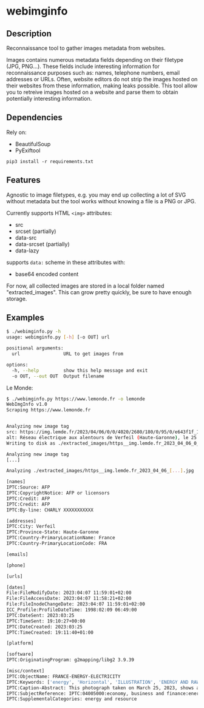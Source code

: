 # webimginfo

## Description

Reconnaissance tool to gather images metadata from websites.

Images contains numerous metadata fields depending on their filetype (JPG, PNG...). These fields include interesting information for reconnaissance purposes such as: names, telephone numbers, email addresses or URLs. Often, website editors do not strip the images hosted on their websites from these information, making leaks possible. This tool allow you to retreive images hosted on a website and parse them to obtain potentially interesting information.

## Dependencies

Rely on:

* BeautifulSoup
* PyExiftool

```
pip3 install -r requirements.txt
```

## Features

Agnostic to image filetypes, e.g. you may end up collecting a lot of SVG without metadata but the tool works without knowing a file is a PNG or JPG.

Currently supports HTML `<img>` attributes:

* src
* srcset (partially)
* data-src
* data-srcset (partially)
* data-lazy

supports `data:` scheme in these attributes with:

* base64 encoded content

For now, all collected images are stored in a local folder named "extracted_images". This can grow pretty quickly, be sure to have enough storage.

## Examples

```bash
$ ./webimginfo.py -h
usage: webimginfo.py [-h] [-o OUT] url

positional arguments:
  url                URL to get images from

options:
  -h, --help         show this help message and exit
  -o OUT, --out OUT  Output filename
```

Le Monde:

```bash
$ ./webimginfo.py https://www.lemonde.fr -o lemonde
WebImgInfo v1.0
Scraping https://www.lemonde.fr


Analyzing new image tag
src: https://img.lemde.fr/2023/04/06/0/0/4020/2680/180/0/95/0/e643f1f_1680785011106-000-33c29en.jpg
alt: Réseau électrique aux alentours de Verfeil (Haute-Garonne), le 25 mars 2023.
Writing to disk as ./extracted_images/https__img.lemde.fr_2023_04_06_0_0_4020_2680_180_0_95_0_e643f1f_1680785011106-000-33c29en.jpg

Analyzing new image tag
[...]

Analyzing ./extracted_images/https__img.lemde.fr_2023_04_06_[...].jpg

[names]
IPTC:Source: AFP
IPTC:CopyrightNotice: AFP or licensors
IPTC:Credit: AFP
IPTC:Credit: AFP
IPTC:By-line: CHARLY XXXXXXXXXXX

[addresses]
IPTC:City: Verfeil
IPTC:Province-State: Haute-Garonne
IPTC:Country-PrimaryLocationName: France
IPTC:Country-PrimaryLocationCode: FRA

[emails]

[phone]

[urls]

[dates]
File:FileModifyDate: 2023:04:07 11:59:01+02:00
File:FileAccessDate: 2023:04:07 11:58:21+02:00
File:FileInodeChangeDate: 2023:04:07 11:59:01+02:00
ICC_Profile:ProfileDateTime: 1998:02:09 06:49:00
IPTC:DateSent: 2023:03:25
IPTC:TimeSent: 19:10:27+00:00
IPTC:DateCreated: 2023:03:25
IPTC:TimeCreated: 19:11:40+01:00

[platform]

[software]
IPTC:OriginatingProgram: g2mapping/libg2 3.9.39

[misc/context]
IPTC:ObjectName: FRANCE-ENERGY-ELECTRICITY
IPTC:Keywords: ['energy', 'Horizontal', 'ILLUSTRATION', 'ENERGY AND RAW MATERIALS', 'ELECTRICITY', 'ELECTRICITY PYLON', 'SUNRISE AND SUNSET']
IPTC:Caption-Abstract: This photograph taken on March 25, 2023, shows an electricity pylon with a sunset in the background near Verfeil, southwestern France. (Photo by Charly XXXXXXX / AFP)
IPTC:SubjectReference: IPTC:04005000:economy, business and finance:energy and resource:
IPTC:SupplementalCategories: energy and resource
```

